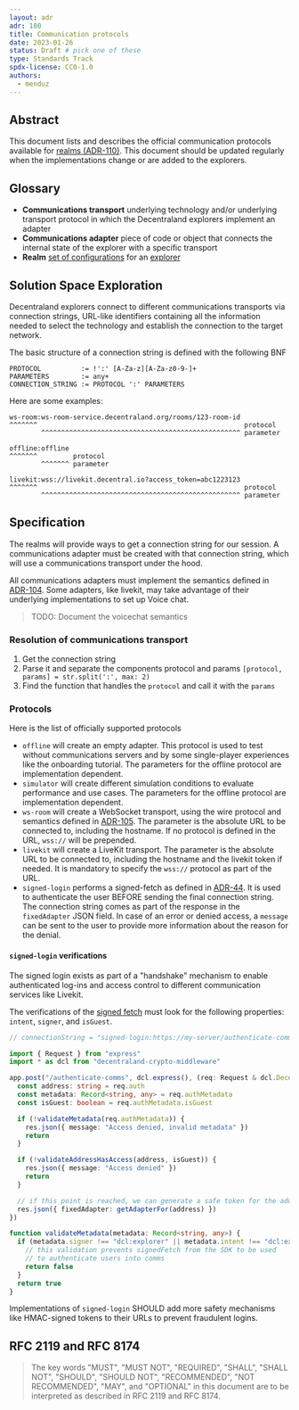 ```yaml
---
layout: adr
adr: 180
title: Communication protocols
date: 2023-01-26
status: Draft # pick one of these
type: Standards Track
spdx-license: CC0-1.0
authors:
  - menduz
---
```


## Abstract

<!--
Abstract is a multi-sentence (short paragraph) technical summary. This should be a very terse and human-readable version of the document section. **Someone should be able to read only the abstract to get the gist of what this document is about in its current state.** Abstracts should be always up to date with the current state of the document.
-->

This document lists and describes the official communication protocols available for [realms (ADR-110)](/adr/ADR-110). This document should be updated regularly when the implementations change or are added to the explorers.

## Glossary

- **Communications transport** underlying technology and/or underlying transport protocol in which the Decentraland explorers implement an adapter
- **Communications adapter** piece of code or object that connects the internal state of the explorer with a specific transport
- **Realm** [set of configurations](/adr/ADR-110) for an [explorer](/adr/ADR-102)

## Solution Space Exploration

Decentraland explorers connect to different communications transports via connection strings, URL-like identifiers containing all the information needed to select the technology and establish the connection to the target network.

The basic structure of a connection string is defined with the following BNF

```bnf
PROTOCOL          := !':' [A-Za-z][A-Za-z0-9-]+
PARAMETERS        := any+
CONNECTION_STRING := PROTOCOL ':' PARAMETERS
```

Here are some examples:

```
ws-room:ws-room-service.decentraland.org/rooms/123-room-id
^^^^^^^                                                    protocol
        ^^^^^^^^^^^^^^^^^^^^^^^^^^^^^^^^^^^^^^^^^^^^^^^^^^ parameter

offline:offline
^^^^^^^         protocol
        ^^^^^^^ parameter

livekit:wss://livekit.decentral.io?access_token=abc1223123
^^^^^^^                                                    protocol
        ^^^^^^^^^^^^^^^^^^^^^^^^^^^^^^^^^^^^^^^^^^^^^^^^^^ parameter

```

## Specification

The realms will provide ways to get a connection string for our session. A communications adapter must be created with that connection string, which will use a communications transport under the hood.

All communications adapters must implement the semantics defined in [ADR-104](/adr/ADR-104). Some adapters, like livekit, may take advantage of their underlying implementations to set up Voice chat.

> TODO: Document the voicechat semantics

### Resolution of communications transport

1. Get the connection string
1. Parse it and separate the components protocol and params `[protocol, params] = str.split(':', max: 2)`
1. Find the function that handles the `protocol` and call it with the `params`

### Protocols

Here is the list of officially supported protocols

- `offline` will create an empty adapter. This protocol is used to test without communications servers and by some single-player experiences like the onboarding tutorial. The parameters for the offline protocol are implementation dependent.
- `simulator` will create different simulation conditions to evaluate performance and use cases. The parameters for the offline protocol are implementation dependent.
- `ws-room` will create a WebSocket transport, using the wire protocol and semantics defined in [ADR-105](/adr/ADR-105). The parameter is the absolute URL to be connected to, including the hostname. If no protocol is defined in the URL, `wss://` will be prepended.
- `livekit` will create a LiveKit transport. The parameter is the absolute URL to be connected to, including the hostname and the livekit token if needed. It is mandatory to specify the `wss://` protocol as part of the URL.
- `signed-login` performs a signed-fetch as defined in [ADR-44](/adr/ADR-44). It is used to authenticate the user BEFORE sending the final connection string. The connection string comes as part of the response in the `fixedAdapter` JSON field. In case of an error or denied access, a `message` can be sent to the user to provide more information about the reason for the denial.

#### `signed-login` verifications

The signed login exists as part of a "handshake" mechanism to enable authenticated log-ins and access control to different communication services like Livekit.

The verifications of the [signed fetch](/adr/ADR-44) must look for the following properties: `intent`, `signer`, and `isGuest`.

```typescript
// connectionString = "signed-login:https://my-server/authenticate-comms"

import { Request } from "express"
import * as dcl from "decentraland-crypto-middleware"

app.post("/authenticate-comms", dcl.express(), (req: Request & dcl.DecentralandSignatureData, res) => {
  const address: string = req.auth
  const metadata: Record<string, any> = req.authMetadata
  const isGuest: boolean = req.authMetadata.isGuest

  if (!validateMetadata(req.authMetadata)) {
    res.json({ message: "Access denied, invalid metadata" })
    return
  }

  if (!validateAddressHasAccess(address, isGuest)) {
    res.json({ message: "Access denied" })
    return
  }

  // if this point is reached, we can generate a safe token for the address
  res.json({ fixedAdapter: getAdapterFor(address) })
})

function validateMetadata(metadata: Record<string, any>) {
  if (metadata.signer !== "dcl:explorer" || metadata.intent !== "dcl:explorer:comms-handshake") {
    // this validation prevents signedFetch from the SDK to be used
    // to authenticate users into comms
    return false
  }
  return true
}
```

Implementations of `signed-login` SHOULD add more safety mechanisms like HMAC-signed tokens to their URLs to prevent fraudulent logins.

## RFC 2119 and RFC 8174

> The key words "MUST", "MUST NOT", "REQUIRED", "SHALL", "SHALL NOT", "SHOULD", "SHOULD NOT", "RECOMMENDED", "NOT RECOMMENDED", "MAY", and "OPTIONAL" in this document are to be interpreted as described in RFC 2119 and RFC 8174.
